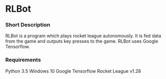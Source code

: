 # RLBot

### Short Description
RLBot is a program which plays rocket league autonomously.  It is fed data from the game and outputs key presses to the game.  RLBot uses Google Tensorflow.

### Requirements
Python 3.5
Windows 10
Google Tensorflow
Rocket League v1.28
